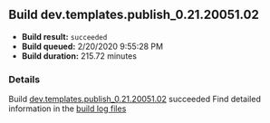## Build dev.templates.publish_0.21.20051.02
- **Build result:** `succeeded`
- **Build queued:** 2/20/2020 9:55:28 PM
- **Build duration:** 215.72 minutes
### Details
Build [dev.templates.publish_0.21.20051.02](https://winappstudio.visualstudio.com/web/build.aspx?pcguid=a4ef43be-68ce-4195-a619-079b4d9834c2&builduri=vstfs%3a%2f%2f%2fBuild%2fBuild%2f32952) succeeded
Find detailed information in the [build log files]()

